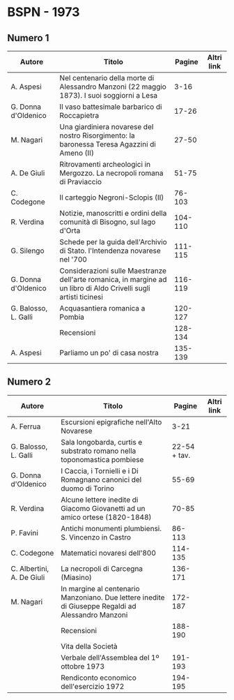 # BSPN - 1973

## Numero 1

| Autore               | Titolo                                                                                                             | Pagine  | Altri link |
|----------------------|--------------------------------------------------------------------------------------------------------------------|---------|------------|
| A. Aspesi            | Nel centenario della morte di Alessandro Manzoni (22 maggio 1873). I suoi soggiorni a Lesa                         | 3-16    |            |
| G. Donna d'Oldenico  | Il vaso battesimale barbarico di Roccapietra                                                                       | 17-26   |            |
| M. Nagari            | Una giardiniera novarese del nostro Risorgimento: la baronessa Teresa Agazzini di Ameno (II)                       | 27-50   |            |
| A. De Giuli          | Ritrovamenti archeologici in Mergozzo. La necropoli romana di Praviaccio                                           | 51-75   |            |
| C. Codegone          | Il carteggio Negroni-Sclopis (II)                                                                                  | 76-103  |            |
| R. Verdina           | Notizie, manoscritti e ordini della comunità di Bisogno, sul lago d'Orta                                           | 104-110 |            |
| G. Silengo           | Schede per la guida dell'Archivio di Stato. l'Intendenza novarese nel '700                                         | 111-115 |            |
| G. Donna d'Oldenico  | Considerazioni sulle Maestranze dell'arte romanica, in margine ad un libro di Aldo Crivelli sugli artisti ticinesi | 116-119 |            |
| G. Balosso, L. Galli | Acquasantiera romanica a Pombia                                                                                    | 120-127 |            |
|                      | Recensioni                                                                                                         | 128-134 |            |
| A. Aspesi            | Parliamo un po' di casa nostra                                                                                     | 135-139 |            |

## Numero 2

| Autore                    | Titolo                                                                                             | Pagine       | Altri link |
|---------------------------|----------------------------------------------------------------------------------------------------|--------------|------------|
| A. Ferrua                 | Escursioni epigrafiche nell'Alto Novarese                                                          | 3-21         |            |
| G. Balosso, L. Galli      | Sala longobarda, curtis e substrato romano nella toponomastica pombiese                            | 22-54 + tav. |            |
| G. Donna d'Oldenico       | I Caccia, i Tornielli e i Di Romagnano canonici del duomo di Torino                                | 55-69        |            |
| R. Verdina                | Alcune lettere inedite di Giacomo Giovanetti ad un amico ortese (1820-1848)                        | 70-85        |            |
| P. Favini                 | Antichi monumenti plumbiensi. S. Vincenzo in Castro                                                | 86-113       |            |
| C. Codegone               | Matematici novaresi dell'800                                                                       | 114-135      |            |
| C. Albertini, A. De Giuli | La necropoli di Carcegna (Miasino)                                                                 | 136-171      |            |
| M. Nagari                 | In margine al centenario Manzoniano. Due lettere inedite di Giuseppe Regaldi ad Alessandro Manzoni | 172-187      |            |
|                           | Recensioni                                                                                         | 188-190      |            |
|                           | Vita della Società                                                                                 |              |            |
|                           | Verbale dell'Assemblea del 1º ottobre 1973                                                         | 191-193      |            |
|                           | Rendiconto economico dell'esercizio 1972                                                           | 194-195      |            |
